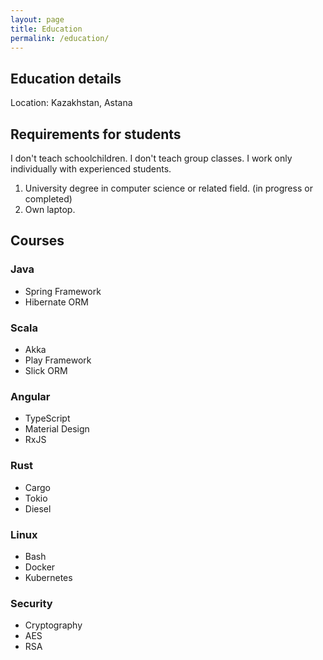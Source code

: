 ```yaml
---
layout: page
title: Education
permalink: /education/
---
```

## Education details

Location: Kazakhstan, Astana

## Requirements for students

I don't teach schoolchildren. I don't teach group classes. I work only individually with experienced students.

1. University degree in computer science or related field. (in progress or completed)
2. Own laptop.

## Courses

### Java

- Spring Framework
- Hibernate ORM

### Scala

- Akka
- Play Framework
- Slick ORM

### Angular

- TypeScript
- Material Design
- RxJS

### Rust

- Cargo
- Tokio
- Diesel

### Linux
 
- Bash
- Docker
- Kubernetes

### Security

- Cryptography
- AES
- RSA

